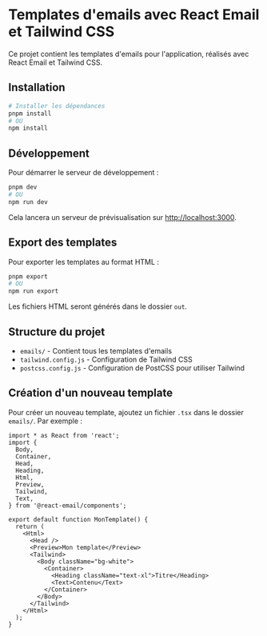 # Templates d'emails avec React Email et Tailwind CSS

Ce projet contient les templates d'emails pour l'application, réalisés avec React Email et Tailwind CSS.

## Installation

```bash
# Installer les dépendances
pnpm install
# OU
npm install
```

## Développement

Pour démarrer le serveur de développement :

```bash
pnpm dev
# OU
npm run dev
```

Cela lancera un serveur de prévisualisation sur [http://localhost:3000](http://localhost:3000).

## Export des templates

Pour exporter les templates au format HTML :

```bash
pnpm export
# OU
npm run export
```

Les fichiers HTML seront générés dans le dossier `out`.

## Structure du projet

- `emails/` - Contient tous les templates d'emails
- `tailwind.config.js` - Configuration de Tailwind CSS
- `postcss.config.js` - Configuration de PostCSS pour utiliser Tailwind

## Création d'un nouveau template

Pour créer un nouveau template, ajoutez un fichier `.tsx` dans le dossier `emails/`. Par exemple :

```tsx
import * as React from 'react';
import {
  Body,
  Container,
  Head,
  Heading,
  Html,
  Preview,
  Tailwind,
  Text,
} from '@react-email/components';

export default function MonTemplate() {
  return (
    <Html>
      <Head />
      <Preview>Mon template</Preview>
      <Tailwind>
        <Body className="bg-white">
          <Container>
            <Heading className="text-xl">Titre</Heading>
            <Text>Contenu</Text>
          </Container>
        </Body>
      </Tailwind>
    </Html>
  );
}
``` 